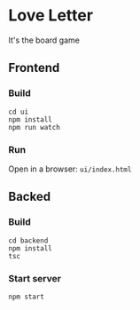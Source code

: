 # Love Letter
It's the board game

## Frontend

### Build
```
cd ui
npm install
npm run watch
```

### Run
Open in a browser: `ui/index.html`

## Backed

### Build
```
cd backend
npm install
tsc
```

### Start server
```
npm start
```